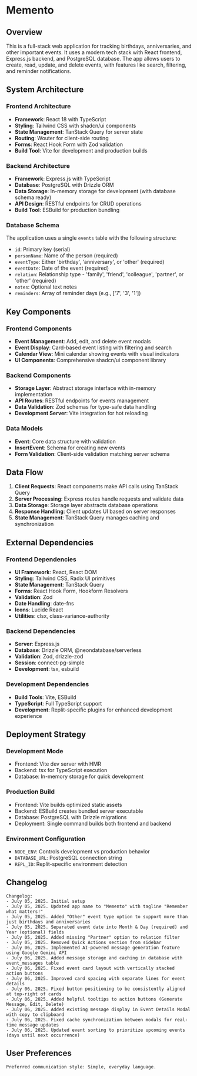 # Memento

## Overview

This is a full-stack web application for tracking birthdays, anniversaries, and other important events. It uses a modern tech stack with React frontend, Express.js backend, and PostgreSQL database. The app allows users to create, read, update, and delete events, with features like search, filtering, and reminder notifications.

## System Architecture

### Frontend Architecture
- **Framework**: React 18 with TypeScript
- **Styling**: Tailwind CSS with shadcn/ui components
- **State Management**: TanStack Query for server state
- **Routing**: Wouter for client-side routing
- **Forms**: React Hook Form with Zod validation
- **Build Tool**: Vite for development and production builds

### Backend Architecture
- **Framework**: Express.js with TypeScript
- **Database**: PostgreSQL with Drizzle ORM
- **Data Storage**: In-memory storage for development (with database schema ready)
- **API Design**: RESTful endpoints for CRUD operations
- **Build Tool**: ESBuild for production bundling

### Database Schema
The application uses a single `events` table with the following structure:
- `id`: Primary key (serial)
- `personName`: Name of the person (required)
- `eventType`: Either 'birthday', 'anniversary', or 'other' (required)
- `eventDate`: Date of the event (required)
- `relation`: Relationship type - 'family', 'friend', 'colleague', 'partner', or 'other' (required)
- `notes`: Optional text notes
- `reminders`: Array of reminder days (e.g., ['7', '3', '1'])

## Key Components

### Frontend Components
- **Event Management**: Add, edit, and delete event modals
- **Event Display**: Card-based event listing with filtering and search
- **Calendar View**: Mini calendar showing events with visual indicators
- **UI Components**: Comprehensive shadcn/ui component library

### Backend Components
- **Storage Layer**: Abstract storage interface with in-memory implementation
- **API Routes**: RESTful endpoints for events management
- **Data Validation**: Zod schemas for type-safe data handling
- **Development Server**: Vite integration for hot reloading

### Data Models
- **Event**: Core data structure with validation
- **InsertEvent**: Schema for creating new events
- **Form Validation**: Client-side validation matching server schema

## Data Flow

1. **Client Requests**: React components make API calls using TanStack Query
2. **Server Processing**: Express routes handle requests and validate data
3. **Data Storage**: Storage layer abstracts database operations
4. **Response Handling**: Client updates UI based on server responses
5. **State Management**: TanStack Query manages caching and synchronization

## External Dependencies

### Frontend Dependencies
- **UI Framework**: React, React DOM
- **Styling**: Tailwind CSS, Radix UI primitives
- **State Management**: TanStack Query
- **Forms**: React Hook Form, Hookform Resolvers
- **Validation**: Zod
- **Date Handling**: date-fns
- **Icons**: Lucide React
- **Utilities**: clsx, class-variance-authority

### Backend Dependencies
- **Server**: Express.js
- **Database**: Drizzle ORM, @neondatabase/serverless
- **Validation**: Zod, drizzle-zod
- **Session**: connect-pg-simple
- **Development**: tsx, esbuild

### Development Dependencies
- **Build Tools**: Vite, ESBuild
- **TypeScript**: Full TypeScript support
- **Development**: Replit-specific plugins for enhanced development experience

## Deployment Strategy

### Development Mode
- Frontend: Vite dev server with HMR
- Backend: tsx for TypeScript execution
- Database: In-memory storage for quick development

### Production Build
- Frontend: Vite builds optimized static assets
- Backend: ESBuild creates bundled server executable
- Database: PostgreSQL with Drizzle migrations
- Deployment: Single command builds both frontend and backend

### Environment Configuration
- `NODE_ENV`: Controls development vs production behavior
- `DATABASE_URL`: PostgreSQL connection string
- `REPL_ID`: Replit-specific environment detection

## Changelog

```
Changelog:
- July 05, 2025. Initial setup
- July 05, 2025. Updated app name to "Memento" with tagline "Remember what matters!"
- July 05, 2025. Added "Other" event type option to support more than just birthdays and anniversaries
- July 05, 2025. Separated event date into Month & Day (required) and Year (optional) fields
- July 05, 2025. Added missing "Partner" option to relation filter
- July 05, 2025. Removed Quick Actions section from sidebar
- July 06, 2025. Implemented AI-powered message generation feature using Google Gemini API
- July 06, 2025. Added message storage and caching in database with event_messages table
- July 06, 2025. Fixed event card layout with vertically stacked action buttons
- July 06, 2025. Improved card spacing with separate lines for event details
- July 06, 2025. Fixed button positioning to be consistently aligned at top-right of cards
- July 06, 2025. Added helpful tooltips to action buttons (Generate Message, Edit, Delete)
- July 06, 2025. Added existing message display in Event Details Modal with copy to clipboard
- July 06, 2025. Fixed cache synchronization between modals for real-time message updates
- July 06, 2025. Updated event sorting to prioritize upcoming events (days until next occurrence)
```

## User Preferences

```
Preferred communication style: Simple, everyday language.
```